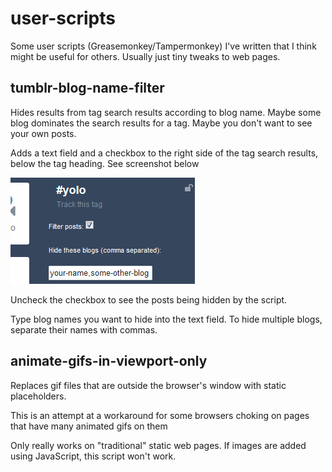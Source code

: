 # user-scripts
Some user scripts (Greasemonkey/Tampermonkey) I've written that I think might be useful for others. Usually just tiny tweaks to web pages.

## tumblr-blog-name-filter
Hides results from tag search results according to blog name.
Maybe some blog dominates the search results for a tag.
Maybe you don't want to see your own posts.

Adds a text field and a checkbox to the right side of the tag search results, below the tag heading.
See screenshot below

![](https://raw.githubusercontent.com/wheany/user-scripts/master/tumblr-blog-name-filter/screenshot.png)

Uncheck the checkbox to see the posts being hidden by the script.

Type blog names you want to hide into the text field. To hide multiple blogs, separate their names with commas.

## animate-gifs-in-viewport-only
Replaces gif files that are outside the browser's window with static placeholders.

This is an attempt at a workaround for some browsers choking on pages that have many animated gifs on them

Only really works on "traditional" static web pages. If images are added using JavaScript, this script won't work.
